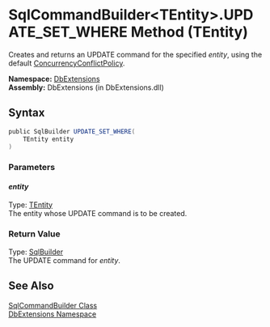 SqlCommandBuilder&lt;TEntity>.UPDATE_SET_WHERE Method (TEntity)
===============================================================
Creates and returns an UPDATE command for the specified *entity*, using the default [ConcurrencyConflictPolicy][1].

**Namespace:** [DbExtensions][2]  
**Assembly:** DbExtensions (in DbExtensions.dll)

Syntax
------

```csharp
public SqlBuilder UPDATE_SET_WHERE(
	TEntity entity
)
```

### Parameters

#### *entity*
Type: [TEntity][3]  
The entity whose UPDATE command is to be created.

### Return Value
Type: [SqlBuilder][4]  
The UPDATE command for *entity*.

See Also
--------
[SqlCommandBuilder<TEntity> Class][3]  
[DbExtensions Namespace][2]  

[1]: ../ConcurrencyConflictPolicy/README.md
[2]: ../README.md
[3]: README.md
[4]: ../SqlBuilder/README.md